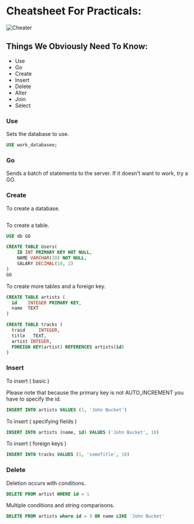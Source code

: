 # Cheatsheet For Practicals:

![Cheater](http://www.cheat-sheets.org/saved-copy/sql-server-cheat-sheet.png)

## Things We Obviously Need To Know:

* Use
* Go
* Create
* Insert
* Delete
* Alter
* Join
* Select

### Use

Sets the database to use.

```sql
USE work_databasee;
```

### Go

Sends a batch of statements to the server. If it doesn't want to work, try a GO.

### Create

To create a database.

```sql

```

To create a table.

```sql
USE db GO

CREATE TABLE Users(
	ID INT PRIMARY KEY NOT NULL,
	NAME VARCHAR(20) NOT NULL,
	SALARY DECIMAL(18, 2)
)
GO
```

To create more tables and a foreign key.

```sql
CREATE TABLE artists (
  id    INTEGER PRIMARY KEY, 
  name  TEXT
)

CREATE TABLE tracks (
  traid     INTEGER, 
  title   TEXT, 
  artist INTEGER,
  FOREIGN KEY(artist) REFERENCES artists(id)
)
```


### Insert

To insert ( basic )

Please note that because the primary key is not AUTO_INCREMENT
you have to specify the id.

```sql
INSERT INTO artists VALUES (1, 'John Bucket')
```
To insert ( specifying fields )

```sql
INSERT INTO artists (name, id) VALUES ('John Bucket', 10)
```

To insert ( foreign keys )

```sql
INSERT INTO tracks VALUES (1, 'someTitle', 10)
```

### Delete

Deletion occurs with conditions.

```sql
DELETE FROM artist WHERE id = 1
```

Multiple conditions and string comparisons.

```sql
DELETE FROM artists where id = 9 OR name LIKE 'John Bucket'
```
